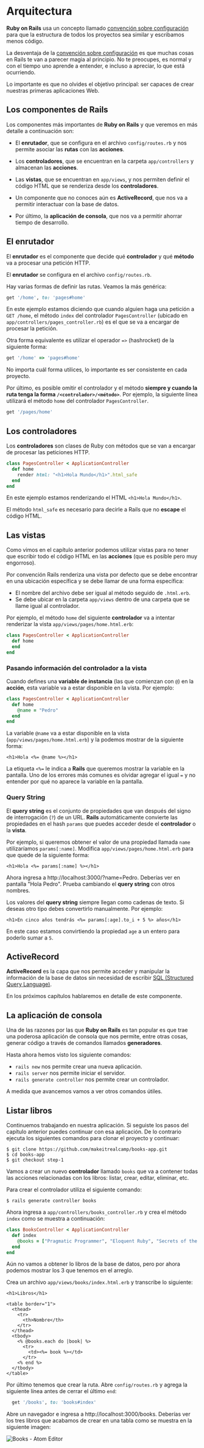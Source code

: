 # Arquitectura

**Ruby on Rails** usa un concepto llamado [convención sobre configuración](http://es.wikipedia.org/wiki/Convenci%C3%B3n_sobre_Configuraci%C3%B3n) para que la estructura de todos los proyectos sea similar y escribamos menos código.

La desventaja de la [convención sobre configuración](http://es.wikipedia.org/wiki/Convenci%C3%B3n_sobre_Configuraci%C3%B3n) es que muchas cosas en Rails te van a parecer magia al principio. No te preocupes, es normal y con el tiempo uno aprende a entender, e incluso a apreciar, lo que está ocurriendo.

Lo importante es que no olvides el objetivo principal: ser capaces de crear nuestras primeras aplicaciones Web.

## Los componentes de Rails

Los componentes más importantes de **Ruby on Rails** y que veremos en más detalle a continuación son:

* El **enrutador**, que se configura en el archivo `config/routes.rb` y nos permite asociar las **rutas** con las **acciones**.

* Los **controladores**, que se encuentran en la carpeta `app/controllers` y almacenan las **acciones**.

* Las **vistas**, que se encuentran en `app/views`, y nos permiten definir el código HTML que se renderiza desde los **controladores**.

* Un componente que no conoces aún es **ActiveRecord**, que nos va a permitir interactuar con la base de datos.

* Por último, la **aplicación de consola**, que nos va a permitir ahorrar tiempo de desarrollo.

## El enrutador

El **enrutador** es el componente que decide qué **controlador** y qué **método** va a procesar una petición HTTP.

El **enrutador** se configura en el archivo `config/routes.rb`.

Hay varias formas de definir las rutas. Veamos la más genérica:

```ruby
get '/home', to: 'pages#home'
```

En este ejemplo estamos diciendo que cuando alguien haga una petición a `GET /home`, el método `index` del controlador `PagesController` (ubicado en `app/controllers/pages_controller.rb`) es el que se va a encargar de procesar la petición.

Otra forma equivalente es utilizar el operador `=>` (hashrocket) de la siguiente forma:

```ruby
get '/home' => 'pages#home'
```

No importa cuál forma utilices, lo importante es ser consistente en cada proyecto.

Por último, es posible omitir el controlador y el método **siempre y cuando la ruta tenga la forma `/<controlador>/<método>`**. Por ejemplo, la siguiente línea utilizará el método `home` del controlador `PagesController`.

```ruby
get '/pages/home'
```

## Los controladores

Los **controladores** son clases de Ruby con métodos que se van a encargar de procesar las peticiones HTTP.

```ruby
class PagesController < ApplicationController
  def home
    render html: "<h1>Hola Mundo</h1>".html_safe
  end
end
```

En este ejemplo estamos renderizando el HTML `<h1>Hola Mundo</h1>`.

El método `html_safe` es necesario para decirle a Rails que no **escape** el código HTML.

## Las vistas

Como vimos en el capítulo anterior podemos utilizar vistas para no tener que escribir todo el código HTML en las **acciones** (que es posible pero muy engorroso).

Por convención Rails renderiza una vista por defecto que se debe encontrar en una ubicación específica y se debe llamar de una forma específica:

* El nombre del archivo debe ser igual al método seguido de `.html.erb`.
* Se debe ubicar en la carpeta `app/views` dentro de una carpeta que se llame igual al controlador.

Por ejemplo, el método `home` del siguiente **controlador** va a intentar renderizar la vista `app/views/pages/home.html.erb`:

```ruby
class PagesController < ApplicationController
  def home
  end
end
```

### Pasando información del controlador a la vista

Cuando defines una **variable de instancia** (las que comienzan con `@`) en la **acción**, esta variable va a estar disponible en la vista. Por ejemplo:

```ruby
class PagesController < ApplicationController
  def home
    @name = "Pedro"
  end
end
```

La variable `@name` va a estar disponible en la vista (`app/views/pages/home.html.erb`) y la podemos mostrar de la siguiente forma:

```erb
<h1>Hola <%= @name %></h1>
```

La etiqueta `<%=` le indica a **Rails** que queremos mostrar la variable en la pantalla. Uno de los errores más comunes es olvidar agregar el igual `=` y no entender por qué no aparece la variable en la pantalla.

### Query String

El **query string** es el conjunto de propiedades que van después del signo de interrogación (`?`) de un URL. **Rails** automáticamente convierte las propiedades en el hash `params` que puedes acceder desde el **controlador** o la **vista**.

Por ejemplo, si queremos obtener el valor de una propiedad llamada `name` utilizaríamos `params[:name]`. Modifica `app/views/pages/home.html.erb` para que quede de la siguiente forma:

```erb
<h1>Hola <%= params[:name] %></h1>
```

Ahora ingresa a http://localhost:3000/?name=Pedro. Deberías ver en pantalla "Hola Pedro". Prueba cambiando el **query string** con otros nombres.

Los valores del **query string** siempre llegan como cadenas de texto. Si deseas otro tipo debes convertirlo manualmente. Por ejemplo:

```erb
<h1>En cinco años tendrás <%= params[:age].to_i + 5 %> años</h1>
```

En este caso estamos convirtiendo la propiedad `age` a un entero para poderlo sumar a `5`.

## ActiveRecord

**ActiveRecord** es la capa que nos permite acceder y manipular la información de la base de datos sin necesidad de escribir [SQL (Structured Query Language)](SQL (Structured Query Language)).

En los próximos capítulos hablaremos en detalle de este componente.

## La aplicación de consola

Una de las razones por las que **Ruby on Rails** es tan popular es que trae una poderosa aplicación de consola que nos permite, entre otras cosas, generar código a través de comandos llamados **generadores**.

Hasta ahora hemos visto los siguiente comandos:

* `rails new` nos permite crear una nueva aplicación.
* `rails server` nos permite iniciar el servidor.
* `rails generate controller` nos permite crear un controlador.

A medida que avancemos vamos a ver otros comandos útiles.

## Listar libros

Continuemos trabajando en nuestra aplicación. Si seguiste los pasos del capítulo anterior puedes continuar con esa aplicación. De lo contrario ejecuta los siguientes comandos para clonar el proyecto y continuar:

```
$ git clone https://github.com/makeitrealcamp/books-app.git
$ cd books-app
$ git checkout step-1
```

Vamos a crear un nuevo **controlador** llamado `books` que va a contener todas las acciones relacionadas con los libros: listar, crear, editar, eliminar, etc.

Para crear el controlador utiliza el siguiente comando:

```
$ rails generate controller books
```

Ahora ingresa a `app/controllers/books_controller.rb` y crea el método `index` como se muestra a continuación:

```ruby
class BooksController < ApplicationController
  def index
    @books = ["Pragmatic Programmer", "Eloquent Ruby", "Secrets of the JavaScript Ninja"]
  end
end
```

Aún no vamos a obtener lo libros de la base de datos, pero por ahora podemos mostrar los 3 que tenemos en el arreglo.

Crea un archivo `app/views/books/index.html.erb` y transcribe lo siguiente:

```erb
<h1>Libros</h1>

<table border="1">
  <thead>
    <tr>
      <th>Nombre</th>
    </tr>
  </thead>
  <tbody>
    <% @books.each do |book| %>
      <tr>
        <td><%= book %></td>
      </tr>
    <% end %>
  </tbody>
</table>
```

Por último tenemos que crear la ruta. Abre `config/routes.rb` y agrega la siguiente línea antes de cerrar el último `end`:

```ruby
  get '/books', to: 'books#index'
```

Abre un navegador e ingresa a http://localhost:3000/books. Deberías ver los tres libros que acabamos de crear en una tabla como se muestra en la siguiente imagen:

![Books - Atom Editor](https://s3.amazonaws.com/makeitreal/images/books/books-list.jpg)